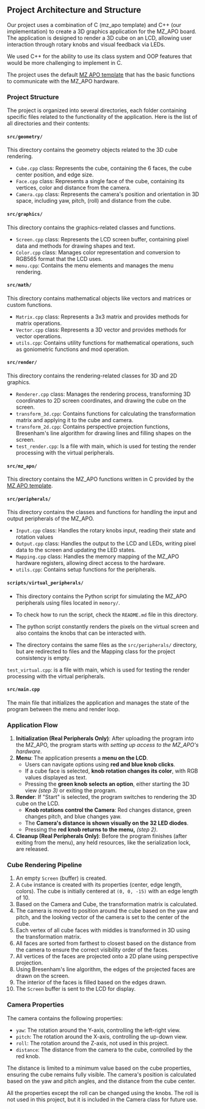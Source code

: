 ## Project Architecture and Structure

Our project uses a combination of C (mz_apo template) and C++ (our implementation) to create a 3D graphics application for the MZ_APO board.
The application is designed to render a 3D cube on an LCD, allowing user interaction through rotary knobs and visual feedback via LEDs.

We used C++ for the ability to use its class system and OOP features that would be more challenging to implement in C.

The project uses the default [MZ APO template](https://cw.fel.cvut.cz/b242/courses/b35apo/semestral/template) that has the basic functions to communicate with the MZ_APO hardware.
### Project Structure

The project is organized into several directories, each folder containing specific files related to the functionality of the application.
Here is the list of all directories and their contents:

#### `src/geometry/`

This directory contains the geometry objects related to the 3D cube rendering.

- `Cube.cpp` class: Represents the cube, containing the 6 faces, the cube center position, and edge size.
- `Face.cpp` class: Represents a single face of the cube, containing its vertices, color and distance from the camera.
- `Camera.cpp` class: Represents the camera's position and orientation in 3D space, including yaw, pitch, (roll) and distance from the cube.

#### `src/graphics/`

This directory contains the graphics-related classes and functions.

- `Screen.cpp` class: Represents the LCD screen buffer, containing pixel data and methods for drawing shapes and text.
- `Color.cpp` class: Manages color representation and conversion to RGB565 format that the LCD uses.
- `menu.cpp`: Contains the menu elements and manages the menu rendering.

#### `src/math/`

This directory contains mathematical objects like vectors and matrices or custom functions.

- `Matrix.cpp` class: Represents a 3x3 matrix and provides methods for matrix operations.
- `Vector.cpp` class: Represents a 3D vector and provides methods for vector operations.
- `utils.cpp`: Contains utility functions for mathematical operations, such as goniometric functions and mod operation.

#### `src/render/`

This directory contains the rendering-related classes for 3D and 2D graphics.

- `Renderer.cpp` class: Manages the rendering process, transforming 3D coordinates to 2D screen coordinates, and drawing the cube on the screen.
- `transform_3d.cpp`: Contains functions for calculating the transformation matrix and applying it to the cube and camera.
- `transform_2d.cpp`: Contains perspective projection functions, Bresenham's line algorithm for drawing lines and filling shapes on the screen.
- `test_render.cpp`: Is a file with main, which is used for testing the render processing with the virtual peripherals.

#### `src/mz_apo/`

This directory contains the MZ_APO functions written in C provided by the [MZ APO template](https://cw.fel.cvut.cz/b242/courses/b35apo/semestral/template).

#### `src/peripherals/`

This directory contains the classes and functions for handling the input and output peripherals of the MZ_APO.

- `Input.cpp` class: Handles the rotary knobs input, reading their state and rotation values
- `Output.cpp` class: Handles the output to the LCD and LEDs, writing pixel data to the screen and updating the LED states.
- `Mapping.cpp` class: Handles the memory mapping of the MZ_APO hardware registers, allowing direct access to the hardware.
- `utils.cpp`: Contains setup functions for the peripherals.

#### `scripts/virtual_peripherals/`

- This directory contains the Python script for simulating the MZ_APO peripherals using files located in `memory/`.

- To check how to run the script, check the `README.md` file in this directory.

- The python script constantly renders the pixels on the virtual screen and also contains the knobs that can be interacted with.

- The directory contains the same files as the `src/peripherals/` directory, but are redirected to files and the Mapping class for the project consistency is empty.

`test_virtual.cpp`: is a file with main, which is used for testing the render processing with the virtual peripherals.

#### `src/main.cpp`

The main file that initializes the application and manages the state of the program between the menu and render loop.

### Application Flow

1. **Initialization (Real Peripherals Only)**: After uploading the program into the MZ_APO, the program starts with *setting up access to the MZ_APO's hardware*.
2. **Menu**: The application presents a **menu on the LCD**.
    *   Users can navigate options using **red and blue knob clicks**.
    *   If a cube face is selected, **knob rotation changes its color**, with RGB values displayed as text.
    *   Pressing the **green knob selects an option**, either starting the 3D view *(step 3)* or exiting the program.
3. **Render**: If "Start" is selected, the program switches to rendering the 3D cube on the LCD.
    *   **Knob rotations control the Camera**: Red changes distance, green changes pitch, and blue changes yaw.
    *   The **Camera's distance is shown visually on the 32 LED diodes**.
    *   Pressing the **red knob returns to the menu,** *(step 2)*.
4. **Cleanup (Real Peripherals Only)**: Before the program finishes (after exiting from the menu), any held resources, like the serialization lock, are released.

### Cube Rendering Pipeline

1. An empty `Screen` (buffer) is created.
2. A `Cube` instance is created with its properties (center, edge length, colors). The cube is initially centered at `(0, 0, -15)` with an edge length of 10.
3. Based on the Camera and Cube, the transformation matrix is calculated. 
4. The camera is moved to position around the cube based on the yaw and pitch, and the looking vector of the camera is set to the center of the cube.
5. Each vertex of all cube faces with middles is transformed in 3D using the transformation matrix.
6. All faces are sorted from farthest to closest based on the distance from the camera to ensure the correct visibility order of the faces.
7. All vertices of the faces are projected onto a 2D plane using perspective projection.
8. Using Bresenham's line algorithm, the edges of the projected faces are drawn on the screen.
9. The interior of the faces is filled based on the edges drawn.
10. The `Screen` buffer is sent to the LCD for display.

### Camera Properties

The camera contains the following properties:
- `yaw`: The rotation around the Y-axis, controlling the left-right view.
- `pitch`: The rotation around the X-axis, controlling the up-down view.
- `roll`: The rotation around the Z-axis, not used in this project.
- `distance`: The distance from the camera to the cube, controlled by the red knob.

The distance is limited to a minimum value based on the cube properties, ensuring the cube remains fully visible. The camera's position is calculated based on the yaw and pitch angles, and the distance from the cube center.

All the properties except the roll can be changed using the knobs. The roll is not used in this project, but it is included in the Camera class for future use.